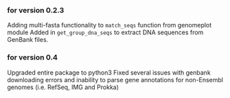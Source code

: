 ### for version 0.2.3

Adding multi-fasta functionality to ```match_seqs``` function from genomeplot module
Added in ```get_group_dna_seqs``` to extract DNA sequences from GenBank files.


### for version 0.4

Upgraded entire package to python3
Fixed several issues with genbank downloading errors and inability to parse
gene annotations for non-Ensembl genomes (i.e. RefSeq, IMG and Prokka)
